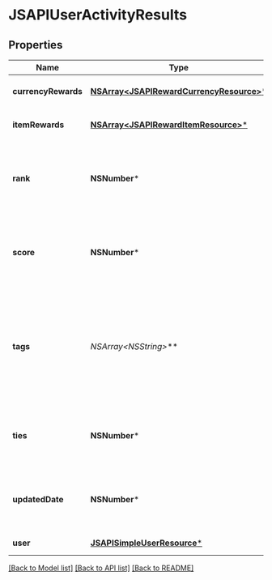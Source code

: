 # JSAPIUserActivityResults

## Properties
Name | Type | Description | Notes
------------ | ------------- | ------------- | -------------
**currencyRewards** | [**NSArray&lt;JSAPIRewardCurrencyResource&gt;***](JSAPIRewardCurrencyResource.md) | Any currency rewarded to this user | [optional] 
**itemRewards** | [**NSArray&lt;JSAPIRewardItemResource&gt;***](JSAPIRewardItemResource.md) | Any items rewarded to this user | [optional] 
**rank** | **NSNumber*** | The position of the user in the leaderboard. Null means non-compete or disqualification | [optional] 
**score** | **NSNumber*** | The raw score in this leaderboard. Null means non-compete or disqualification | [optional] 
**tags** | **NSArray&lt;NSString*&gt;*** | Any tags for the metric. Each unique tag will translate into a unique leaderboard. Maximum 10 tags and 50 characters each | [optional] 
**ties** | **NSNumber*** | The number of users tied at this rank, including this user. 1 means no tie | [optional] 
**updatedDate** | **NSNumber*** | The date this score was recorded or updated. Unix timestamp in seconds | [optional] 
**user** | [**JSAPISimpleUserResource***](JSAPISimpleUserResource.md) | The player for this entry | 

[[Back to Model list]](../README.md#documentation-for-models) [[Back to API list]](../README.md#documentation-for-api-endpoints) [[Back to README]](../README.md)



